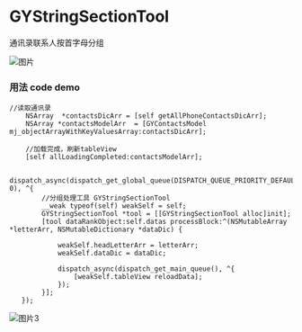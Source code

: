 # GYStringSectionTool
通讯录联系人按首字母分组 

![图片](https://qyanblog.oss-cn-shenzhen.aliyuncs.com/IMG_2229.PNG)

### 用法 code demo ###
```
//读取通讯录
    NSArray  *contactsDicArr = [self getAllPhoneContactsDicArr];
    NSArray *contactsModelArr  = [GYContactsModel mj_objectArrayWithKeyValuesArray:contactsDicArr];
  
    //加载完成，刷新tableView
    [self allLoadingCompleted:contactsModelArr];
    
   dispatch_async(dispatch_get_global_queue(DISPATCH_QUEUE_PRIORITY_DEFAULT, 0), ^{
        //分组处理工具 GYStringSectionTool
        __weak typeof(self) weakSelf = self;
        GYStringSectionTool *tool = [[GYStringSectionTool alloc]init];
        [tool dataRankObject:self.datas processBlock:^(NSMutableArray *letterArr, NSMutableDictionary *dataDic) {
            
            weakSelf.headLetterArr = letterArr;
            weakSelf.dataDic = dataDic;
            
            dispatch_async(dispatch_get_main_queue(), ^{
                [weakSelf.tableView reloadData];
            });
        }];
   });
  ```

![图片3](https://qyanblog.oss-cn-shenzhen.aliyuncs.com/contact_2.png)
